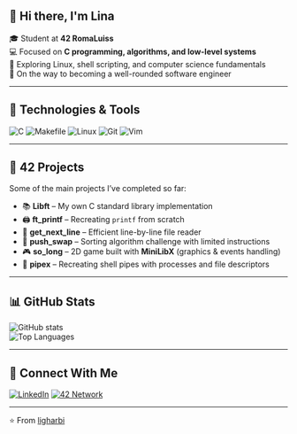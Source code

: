 ## 👋 Hi there, I'm Lina 

🎓 Student at **42 RomaLuiss**  
💻 Focused on **C programming, algorithms, and low-level systems**  
🚀 Exploring Linux, shell scripting, and computer science fundamentals  
🌱 On the way to becoming a well-rounded software engineer  

---

## 🔧 Technologies & Tools
![C](https://img.shields.io/badge/-C-A8B9CC?style=flat&logo=c&logoColor=white)
![Makefile](https://img.shields.io/badge/-Makefile-1A1A1A?style=flat&logo=gnu&logoColor=white)
![Linux](https://img.shields.io/badge/-Linux-FCC624?style=flat&logo=linux&logoColor=black)
![Git](https://img.shields.io/badge/-Git-F05032?style=flat&logo=git&logoColor=white)
![Vim](https://img.shields.io/badge/-Vim-019733?style=flat&logo=vim&logoColor=white)

---

## 📌 42 Projects
Some of the main projects I’ve completed so far:

- 📚 **Libft** – My own C standard library implementation  
- 🖨️ **ft_printf** – Recreating `printf` from scratch  
- 📖 **get_next_line** – Efficient line-by-line file reader  
- 🔄 **push_swap** – Sorting algorithm challenge with limited instructions
- 🎮 **so_long** – 2D game built with **MiniLibX** (graphics & events handling)  
- 🔗 **pipex** – Recreating shell pipes with processes and file descriptors  

---

## 📊 GitHub Stats
![GitHub stats](https://github-readme-stats.vercel.app/api?username=YourUsername&show_icons=true&theme=tokyonight)  
![Top Languages](https://github-readme-stats.vercel.app/api/top-langs/?username=YourUsername&layout=compact&theme=tokyonight)  

---

## 🤝 Connect With Me
[![LinkedIn](https://img.shields.io/badge/-LinkedIn-0A66C2?style=flat&logo=linkedin&logoColor=white)](https://www.linkedin.com/in/yourusername)
[![42 Network](https://img.shields.io/badge/-42%20Profile-000000?style=flat&logo=42&logoColor=white)](https://profile.intra.42.fr/users/your42username)

---

⭐️ From [ligharbi](https://github.com/ligharbi)
